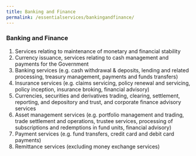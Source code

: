 ```yaml
---
title: Banking and Finance
permalink: /essentialservices/bankingandfinance/
---
```


### **Banking and Finance**

1. Services relating to maintenance of monetary and financial stability 
2. Currency issuance, services relating to cash management and payments for the Government
3. Banking services (e.g. cash withdrawal & deposits, lending and related processing, treasury management, payments and funds transfers)
4. Insurance services (e.g. claims servicing, policy renewal and servicing, policy inception, insurance broking, financial advisory)
5. Currencies, securities and derivatives trading, clearing, settlement, reporting, and depository and trust, and corporate finance advisory services
6. Asset management services (e.g. portfolio management and trading, trade settlement and operations, trustee services, processing of subscriptions and redemptions in fund units, financial advisory)
7. Payment services (e.g. fund transfers, credit card and debit card payments) 
8. Remittance services (excluding money exchange services)
